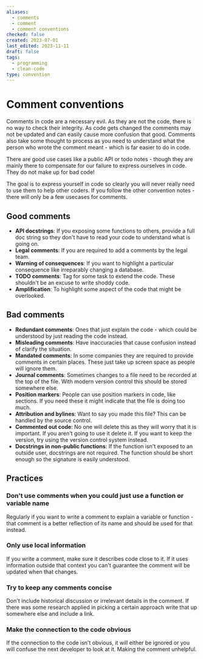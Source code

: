 ```yaml
---
aliases:
  - comments
  - comment
  - comment conventions
checked: false
created: 2023-07-01
last_edited: 2023-11-11
draft: false
tags:
  - programming
  - clean-code
type: convention
---
```

# Comment conventions

Comments in code are a necessary evil. As they are not the code, there is no way to check their integrity. As code gets changed the comments may not be updated and can easily cause more confusion that good. Comments also take some thought to process as you need to understand what the person who wrote the comment meant - which is far easier to do in code.

There are good use cases like a public API or todo notes - though they are mainly there to compensate for our failure to express ourselves in code. They do not make up for bad code!

The goal is to express yourself in code so clearly you will never really need to use them to help other coders. If you follow the other convention notes - there will only be a few usecases for comments.

## Good comments

- **API docstrings**: If you exposing some functions to others, provide a full doc string so they don't have to read your code to understand what is going on.
- **Legal comments**: If you are required to add a comments by the legal team.
- **Warning of consequences**: If you want to highlight a particular consequence like irreparably changing a database.
- **TODO comments**: Tag for some task to extend the code. These shouldn't be an excuse to write shoddy code.
- **Amplification**: To highlight some aspect of the code that might be overlooked.

## Bad comments

- **Redundant comments**: Ones that just explain the code - which could be understood by just reading the code instead.
- **Misleading comments**: Have inaccuracies that cause confusion instead of clarify the situation.
- **Mandated comments**: In some companies they are required to provide comments in certain places. These just take up screen space as people will ignore them.
- **Journal comments**: Sometimes changes to a file need to be recorded at the top of the file. With modern version control this should be stored somewhere else.
- **Position markers**: People can use position markers in code, like sections. If you need these it might indicate that the file is doing too much.
- **Attribution and bylines**: Want to say you made this file? This can be handled by the source control.
- **Commented out code**: No one will delete this as they will worry that it is important. If you aren't going to use it delete it. If you want to keep the version, try using the version control system instead.
- **Docstrings in non-public functions**: If the function isn't exposed to an outside user, docstrings are not required. The function should be short enough so the signature is easily understood.

## Practices

### Don't use comments when you could just use a function or variable name

Regularly if you want to write a comment to explain a variable or function - that comment is a better reflection of its name and should be used for that instead.

### Only use local information

If you write a comment, make sure it describes code close to it. If it uses information outside that context you can't guarantee the comment will be updated when that changes.

### Try to keep any comments concise

Don't include historical discussion or irrelevant details in the comment. If there was some research applied in picking a certain approach write that up somewhere else and include a link.

### Make the connection to the code obvious

If the connection to the code isn't obvious, it will either be ignored or you will confuse the next developer to look at it. Making the comment unhelpful.

